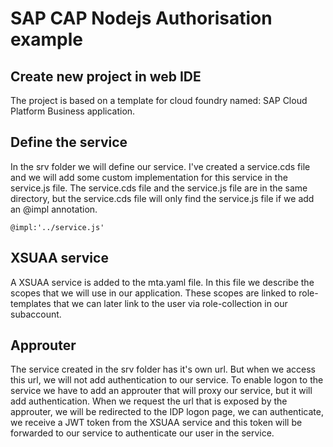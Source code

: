 # SAP CAP Nodejs Authorisation example
## Create new project in web IDE
The project is based on a template for cloud foundry named: SAP Cloud Platform Business application.
## Define the service
In the srv folder we will define our service. 
I've created a service.cds file and we will add some custom implementation for this service in the service.js file. 
The service.cds file and the service.js file are in the same directory, but the service.cds file will only find the service.js file if we add an @impl annotation.

    @impl:'../service.js'

## XSUAA service
A XSUAA service is added to the mta.yaml file.
In this file we describe the scopes that we will use in our application.
These scopes are linked to role-templates that we can later link to the user via role-collection in our subaccount.
## Approuter
The service created in the srv folder has it's own url. But when we access this url, we will not add authentication to our service. To enable logon to the service we have to add an approuter that will proxy our service, but it will add authentication. 
When we request the url that is exposed by the approuter, we will be redirected to the IDP logon page, we can authenticate, we receive a JWT token from the XSUAA service and this token will be forwarded to our service to authenticate our user in the service.
